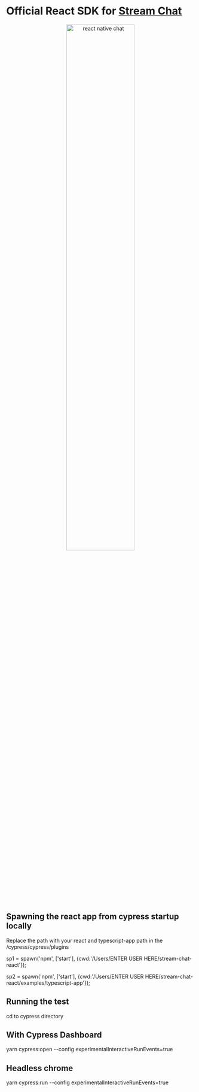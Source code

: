 # Official React SDK for [Stream Chat](https://getstream.io/chat/sdk/react/)

<p align="center">
  <a href="https://getstream.io/chat/react-chat/tutorial/"><img src="https://i.imgur.com/SRkDlFX.png" alt="react native chat" width="60%" /></a>
</p>


## Spawning the react app from cypress startup locally
Replace the path with your react and typescript-app path in the /cypress/cypress/plugins

 sp1 = spawn('npm', ['start'], {cwd:'/Users/ENTER USER HERE/stream-chat-react'});
 
 sp2 = spawn('npm', ['start'], {cwd:'/Users/ENTER USER HERE/stream-chat-react/examples/typescript-app'});

## Running the test 
cd to cypress directory
## With Cypress Dashboard
yarn cypress:open --config experimentalInteractiveRunEvents=true

## Headless chrome
yarn cypress:run --config experimentalInteractiveRunEvents=true

